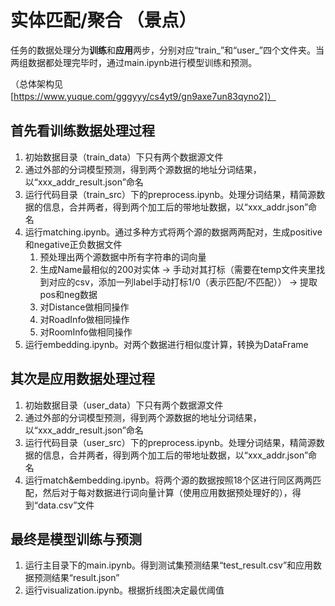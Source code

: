 # 实体匹配/聚合 （景点）

任务的数据处理分为**训练**和**应用**两步，分别对应“train_”和“user_”四个文件夹。当两组数据都处理完毕时，通过main.ipynb进行模型训练和预测。

（总体架构见[https://www.yuque.com/gggyyy/cs4yt9/gn9axe7un83qyno2]）

## 首先看训练数据处理过程

1. 初始数据目录（train_data）下只有两个数据源文件
2. 通过外部的分词模型预测，得到两个源数据的地址分词结果，以“xxx_addr_result.json”命名
3. 运行代码目录（train_src）下的preprocess.ipynb。处理分词结果，精简源数据的信息，合并两者，得到两个加工后的带地址数据，以“xxx_addr.json”命名
4. 运行matching.ipynb。通过多种方式将两个源的数据两两配对，生成positive和negative正负数据文件
    1. 预处理出两个源数据中所有字符串的词向量
    2. 生成Name最相似的200对实体 -> 手动对其打标（需要在temp文件夹里找到对应的csv，添加一列label手动打标1/0（表示匹配/不匹配）） -> 提取pos和neg数据
    3. 对Distance做相同操作
    4. 对RoadInfo做相同操作
    5. 对RoomInfo做相同操作
5. 运行embedding.ipynb。对两个数据进行相似度计算，转换为DataFrame

## 其次是应用数据处理过程

1. 初始数据目录（user_data）下只有两个数据源文件
2. 通过外部的分词模型预测，得到两个源数据的地址分词结果，以“xxx_addr_result.json”命名
3. 运行代码目录（user_src）下的preprocess.ipynb。处理分词结果，精简源数据的信息，合并两者，得到两个加工后的带地址数据，以“xxx_addr.json”命名
4. 运行match&embedding.ipynb。将两个源的数据按照18个区进行同区两两匹配，然后对于每对数据进行词向量计算（使用应用数据预处理好的），得到“data.csv”文件

## 最终是模型训练与预测

1. 运行主目录下的main.ipynb。得到测试集预测结果“test_result.csv”和应用数据预测结果“result.json”
2. 运行visualization.ipynb。根据折线图决定最优阈值